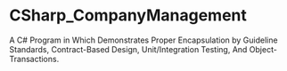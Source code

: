 # CSharp_CompanyManagement
A C# Program in Which Demonstrates Proper Encapsulation by Guideline Standards, Contract-Based Design, Unit/Integration Testing, And Object-Transactions.
